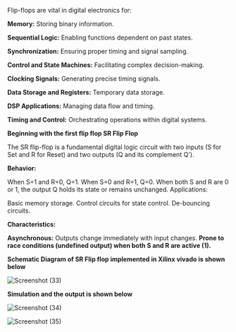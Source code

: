 Flip-flops are vital in digital electronics for:

**Memory:** Storing binary information.

**Sequential Logic:** Enabling functions dependent on past states.

**Synchronization:** Ensuring proper timing and signal sampling.

**Control and State Machines:** Facilitating complex decision-making.

**Clocking Signals:** Generating precise timing signals.

**Data Storage and Registers:** Temporary data storage.

**DSP Applications:** Managing data flow and timing.

**Timing and Control:** Orchestrating operations within digital systems.

**Beginning with the first flip flop SR Flip Flop**

The SR flip-flop is a fundamental digital logic circuit with two inputs (S for Set and R for Reset) and two outputs (Q and its complement Q').

**Behavior:**

When S=1 and R=0, Q=1.
When S=0 and R=1, Q=0.
When both S and R are 0 or 1, the output Q holds its state or remains unchanged.
Applications:

Basic memory storage.
Control circuits for state control.
De-bouncing circuits.

**Characteristics:**

**Asynchronous:** Outputs change immediately with input changes.
**Prone to race conditions (undefined output) when both S and R are active (1).**

**Schematic Diagram of SR Flip flop implemented in Xilinx vivado is shown below**

![Screenshot (33)](https://github.com/Shanmukha190602/Sequential_RTLDay1/assets/118514275/e26361f7-594f-404d-89ea-8bace4e91a39)

**Simulation and the output is shown below**

![Screenshot (34)](https://github.com/Shanmukha190602/Sequential_RTLDay1/assets/118514275/8d448068-8b5f-494b-b2ae-24cbcf3a1501)

![Screenshot (35)](https://github.com/Shanmukha190602/Sequential_RTLDay1/assets/118514275/cc989762-1cd5-4118-b739-81883734f09d)


